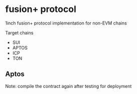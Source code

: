 # fusion+ protocol
1inch fusion+ protocol implementation for non-EVM chains

Target chains

- SUI
- APTOS
- ICP
- TON

## Aptos

Note: compile the contract again after testing for deployment
